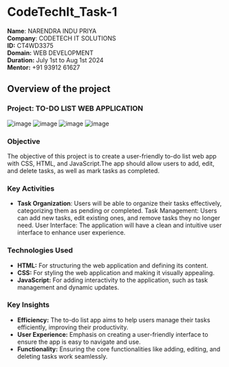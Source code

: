 # CodeTechIt_Task-1
**Name**: NARENDRA INDU PRIYA <br/>
**Company**: CODETECH IT SOLUTIONS <br/>
**ID:** CT4WD3375 <br/>
**Domain:** WEB DEVELOPMENT<br/>
**Duration:** July 1st to Aug 1st 2024<br/>
**Mentor:** +91 93912 61627 <br/>


## Overview of the project

### Project: TO-DO LIST WEB APPLICATION

![image](https://github.com/indu-p19/CodeTechIt_Task-1/assets/175217202/5924c5c2-a316-4fbb-bf63-54ed694b2fd6)
![image](https://github.com/indu-p19/CodeTechIt_Task-1/assets/175217202/ef9bb8c2-ff97-4801-bd88-04cca92bb9d2)
![image](https://github.com/indu-p19/CodeTechIt_Task-1/assets/175217202/0946ef80-d164-4bc5-8b80-725df1b557ae)
![image](https://github.com/indu-p19/CodeTechIt_Task-1/assets/175217202/0974fee8-4b7c-446b-aa8a-f4856ca7540c)


### Objective
The objective of this project is to create a user-friendly to-do list web app with CSS, HTML, and JavaScript.The app should allow users to add, edit, and delete tasks, as well as mark tasks as completed.

### Key Activities
- **Task Organization**: Users will be able to organize their tasks effectively, categorizing them as pending or completed.
Task Management: Users can add new tasks, edit existing ones, and remove tasks they no longer need.
User Interface: The application will have a clean and intuitive user interface to enhance user experience.

### Technologies Used
- **HTML:** For structuring the web application and defining its content.
- **CSS:** For styling the web application and making it visually appealing.
- **JavaScript:** For adding interactivity to the application, such as task management and dynamic updates.

### Key Insights
- **Efficiency:** The to-do list app aims to help users manage their tasks efficiently, improving their productivity.
- **User Experience:** Emphasis on creating a user-friendly interface to ensure the app is easy to navigate and use.
- **Functionality:** Ensuring the core functionalities like adding, editing, and deleting tasks work seamlessly.
